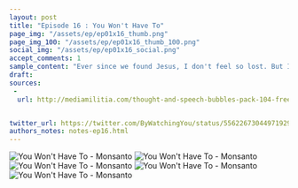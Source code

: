 ```yaml
---
layout: post
title: "Episode 16 : You Won't Have To"
page_img: "/assets/ep/ep01x16_thumb.png"
page_img_100: "/assets/ep/ep01x16_thumb_100.png"
social_img: "/assets/ep/ep01x16_social.png"
accept_comments: 1
sample_content: "Ever since we found Jesus, I don't feel so lost. But I think I still should."
draft: 
sources: 
 - 
  url: http://mediamilitia.com/thought-and-speech-bubbles-pack-104-free-vectors-and-images/


twitter_url: https://twitter.com/ByWatchingYou/status/556226730449719298
authors_notes: notes-ep16.html
---
```



<div style="margin-left: auto; margin-right: auto; width: 600px;">
  <img src="/assets/ep/ep01x16_01.png" alt="You Won't Have To - Monsanto" />
  <img src="/assets/ep/ep01x16_02.png" alt="You Won't Have To - Monsanto" />
  <img src="/assets/ep/ep01x16_03.png" alt="You Won't Have To - Monsanto" />
  <img src="/assets/ep/ep01x16_04.png" alt="You Won't Have To - Monsanto" />
  <img src="/assets/ep/ep01x16_05.png" alt="You Won't Have To - Monsanto" />
</div>

<div style="display: none">
  Script:

  Robin: Are you saying you want us to fight Islam?
  Jesus: I'm saying that when the time comes... You won't have to.
  Robin: Ever since we found Jesus, I don't feel so lost. But I think I still should.
  Batman: Where are we going?
  Jesus: Memes are the informational equivalent of genes. The rules of genes apply to memes.
  Jesus: If you want to manipulate memes, you can learn a lot from the people who manipulate genes.
  [GUNSHOT POCKED SIGN: Now Entering Monsanto Country]
  Jesus: But it won't be easy getting in...
</div>

